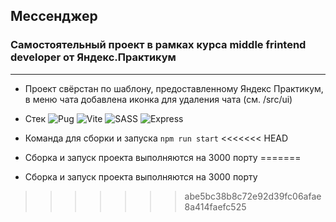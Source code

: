 ## Мессенджер
### Самостоятельный проект в рамках курса middle frintend developer от Яндекс.Практикум
---
- Проект свёрстан по шаблону, предоставленному Яндекс Практикум, в меню чата добавлена иконка для удаления чата (см. /src/ui)
- Стек
  ![Pug](https://img.shields.io/badge/Pug-eeeeee?style=for-the-badge&logo=Pug&logoColor=a86454)
  ![Vite](https://img.shields.io/badge/Vite-eeeeee?style=for-the-badge&logo=Vite&logoColor=798aff)
  ![SASS](https://img.shields.io/badge/SASS-eeeeee?style=for-the-badge&logo=SASS&logoColor=bf4080)
  ![Express](https://img.shields.io/badge/Express-eeeeee?style=for-the-badge&logo=Express&logoColor=4a4a4a)

- Команда для сборки и запуска `npm run start`
<<<<<<< HEAD
- Сборка и запуск проекта выполняются на 3000 порту
=======
- Сборка и запуск проекта выполняются на 3000 порту

>>>>>>> abe5bc38b8c72e92d39fc06afae8a414faefc525
